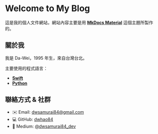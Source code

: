 # Welcome to My Blog

這是我的個人文件網站，網站內容主要是用 [**MkDocs Material**](https://squidfunk.github.io/mkdocs-material/) 這個主題所製作的。

## 關於我

我是 Da-Wei，1995 年生，來自台灣台北。

主要使用的程式語言：

- [**Swift**](https://developer.apple.com/swift/)
- [**Python**](https://www.python.org)

## 聯絡方式 & 社群

- ✉️ Email: [dwsamurai84@gmail.com](mailto:dwsamurai84@gmail.com)
- 💻 GitHub: [dwhao84](https://github.com/dwhao84)
- 📝 Medium: [@dwsamurai84_dev](https://medium.com/@dwsamurai84_dev)
